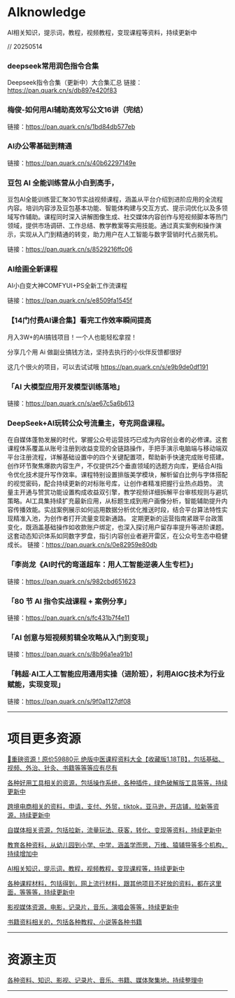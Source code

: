 # AIknowledge
AI相关知识，提示词，教程，视频教程，变现课程等资料，持续更新中


// 20250514
### deepseek常用润色指令合集
Deepseek指令合集（更新中）大合集汇总
链接：https://pan.quark.cn/s/db897e420f83


### 梅俊-如何用AI辅助高效写公文16讲（完结）
链接：https://pan.quark.cn/s/1bd84db577eb


### AI办公零基础到精通
链接：https://pan.quark.cn/s/40b62297149e

### 豆包 AI 全能训练营从小白到高手，


豆包AI全能训练营汇聚30节实战视频课程，涵盖从平台介绍到进阶应用的全流程内容。培训内容涉及豆包基本功能、智能体构建与交互方式、提示词优化以及多领域写作辅助。课程同时深入讲解图像生成、社交媒体内容创作与短视频脚本等热门领域，提供市场调研、工作总结、教学教案等实用技能。通过真实案例和操作演示，实现从入门到精通的转变，助力用户在人工智能与数字营销时代占据先机。


链接：https://pan.quark.cn/s/8529216ffc06

### AI绘画全新课程
AI小白变大神COMFYUI+PS全新工作流课程

链接：https://pan.quark.cn/s/e8509fa1545f

### 【14门付费AI课合集】看完工作效率瞬间提高

月入3W+的AI搞钱项目！一个人也能轻松拿捏！

分享几个用 Ai 做副业搞钱方法，坚持去执行的小伙伴反馈都很好

这几个很火的项目，可以去试试哦
https://pan.quark.cn/s/e9b9de0df191

### 「AI 大模型应用开发模型训练落地」
链接：https://pan.quark.cn/s/ae67c5a6b613

### DeepSeek+AI玩转公众号流量主，夸克网盘课程。
在自媒体蓬勃发展的时代，掌握公众号运营技巧已成为内容创业者的必修课。这套课程体系覆盖从账号注册到收益变现的全链路操作，手把手演示电脑端与移动端双平台注册流程，详解基础设置中的四个关键配置项，帮助新手快速完成账号搭建。
创作环节聚焦爆款内容生产，不仅提供25个垂直领域的选题方向库，更结合AI指令优化技术提升写作效率。课程特别设置排版美学模块，解析留白比例与字体搭配的视觉密码，配合持续更新的对标账号库，让创作者精准把握行业热点趋势。
流量主开通与赞赏功能设置构成收益双引擎，教学视频详细拆解平台审核规则与避坑策略。AI工具集持续扩充最新应用，从标题生成到用户画像分析，智能辅助提升内容传播效能。实战案例展示如何运用数据分析优化推送时段，结合平台算法特性实现精准入池，为创作者打开流量变现新通路。
定期更新的运营指南紧跟平台政策变化，既涵盖基础操作如收款账户绑定，也深入探讨用户留存率提升等进阶课题。这套动态知识体系如同数字罗盘，指引内容创业者避开雷区，在公众号生态中稳健成长。
链接：https://pan.quark.cn/s/0e82959e80db

### 「李尚龙《AI时代的弯道超车：用人工智能逆袭人生专栏》」
链接：https://pan.quark.cn/s/982cbd651623

### 「80 节 AI 指令实战课程 + 案例分享」
链接：https://pan.quark.cn/s/fc431b7f4e11

### 「AI 创意与短视频剪辑全攻略从入门到变现」
链接：https://pan.quark.cn/s/8b96a1ea91b1

### 「韩超·AI工人工智能应用通用实操（进阶班），利用AIGC技术为行业赋能，实现变现」
链接：https://pan.quark.cn/s/9f0a1127df08



---------------
# 项目更多资源

[🎁重磅资源！原价59880元 绝版中医课程资料大全【收藏版1.18TB】，包括基础、视频、外治、针灸、书籍等等等应有尽有](https://github.com/mswnlz/chinese-traditional)

[各种好用工具相关的资源，包括操作系统，各种插件，绿色破解版工具等等，持续更新中](https://github.com/mswnlz/tools)


[跨境电商相关的资料，申请，支付、外贸，tiktok，亚马逊，开店铺，拉新等资源，持续更新中](https://github.com/mswnlz/cross-border)

[自媒体相关资源，包括拉新，流量玩法、获客，转化、变现等资料，持续更新中](https://github.com/mswnlz/self-media)

[ 教育各种资料，从幼儿园到小学、中学，涵盖学而思，万维、猿辅导等多个机构，持续增加中](https://github.com/mswnlz/edu-knowlege)

[AI相关知识，提示词，教程，视频教程，变现课程等，持续更新中](https://github.com/mswnlz/AIknowledge)

[各种课程材料，包括得到，网上流行材料，跟其他项目不好放的资料，都在这里面，等等等，持续更新中](https://github.com/mswnlz/curriculum)

[影视媒体资源，电影，记录片，音乐，演唱会等等，持续更新中](https://github.com/mswnlz/movies)

[书籍资料相关的，包括各种教程、小说等各种书籍](https://github.com/mswnlz/book)


---------------

# 资源主页
[各种资料、知识、影视、记录片、音乐、书籍、媒体聚集地，持续整理中](https://github.com/mswnlz)

---------------


### 
